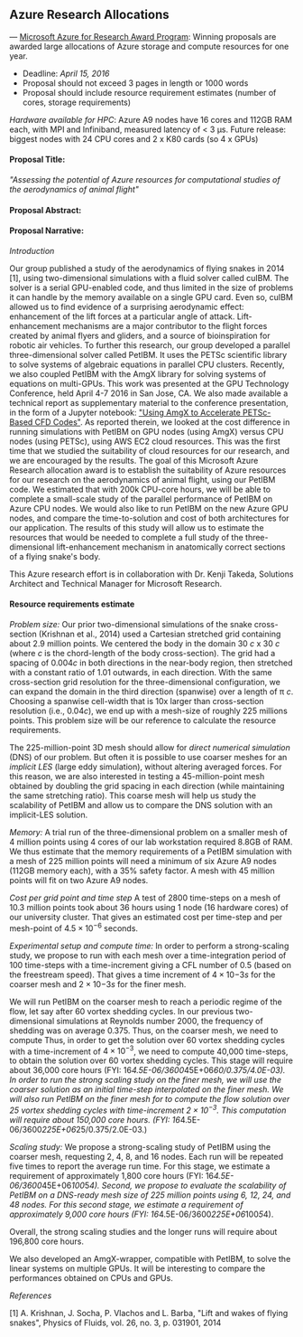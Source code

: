 ## Azure Research Allocations

— [Microsoft Azure for Research Award Program](http://research.microsoft.com/en-us/projects/azure/default.aspx):
 Winning proposals are awarded large allocations of Azure storage and compute resources for one year.

* Deadline: *April 15, 2016*
* Proposal should not exceed 3 pages in length or 1000 words
* Proposal should include resource requirement estimates (number of cores, storage requirements)

*Hardware available for HPC*: Azure A9 nodes have 16 cores and 112GB RAM each, with MPI and Infiniband, measured latency of < 3 µs.
Future release: biggest nodes with 24 CPU cores and 2 x K80 cards (so 4 x GPUs)

#### Proposal Title:
_"Assessing the potential of Azure resources for computational studies of the aerodynamics of animal flight"_

#### Proposal Abstract:

#### Proposal Narrative:

_Introduction_

Our group published a study of the aerodynamics of flying snakes in 2014 [1], using two-dimensional simulations with a fluid solver called cuIBM.
The solver is a serial GPU-enabled code, and thus limited in the size of problems it can handle by the memory available on a single GPU card.
Even so, cuIBM allowed us to find evidence of a surprising aerodynamic effect: enhancement of the lift forces at a particular angle of attack.
Lift-enhancement mechanisms are a major contributor to the flight forces created by animal flyers and gliders, and a source of bioinspiration for robotic air vehicles.
To further this research, our group developed a parallel three-dimensional solver called PetIBM.
It uses the PETSc scientific library to solve systems of algebraic equations in parallel CPU clusters.
Recently, we also coupled PetIBM with the AmgX library for solving systems of equations on multi-GPUs.
This work was presented at the GPU Technology Conference, held April 4-7 2016 in San Jose, CA.
We also made available a technical report as supplementary material to the conference presentation, in the form of a Jupyter notebook:
["Using AmgX to Accelerate PETSc-Based CFD Codes"](http://nbviewer.jupyter.org/github/barbagroup/conferences/blob/2f51957e03585d980a471c52595f46551948b771/GTC2016/GTC2016_S6355.ipynb).
As reported therein, we looked at the cost difference in running simulations with PetIBM on GPU nodes (using AmgX) versus CPU nodes (using PETSc), using AWS EC2 cloud resources.
This was the first time that we studied the suitability of cloud resources for our research, and we are encouraged by the results.
The goal of this Microsoft Azure Research allocation award is to establish the suitability of Azure resources for our research on the aerodynamics of animal flight, using our PetIBM code.
We estimated that with 200k CPU-core hours, we will be able to complete a small-scale study of the parallel performance of PetIBM on Azure CPU nodes.
We would also like to run PetIBM on the new Azure GPU nodes, and compare the time-to-solution and cost of both architectures for our application.
The results of this study will allow us to estimate the resources that would be needed to complete a full study of the three-dimensional lift-enhancement mechanism in anatomically correct sections of a flying snake's body.

This Azure research effort is in collaboration with Dr. Kenji Takeda, Solutions Architect and Technical Manager for Microsoft Research.

#### Resource requirements estimate

*Problem size:* 
Our prior two-dimensional simulations of the snake cross-section (Krishnan et al., 2014) used a Cartesian stretched grid containing about 2.9 million points.
We centered the body in the domain 30 *c* x 30 *c* (where *c* is the chord-length of the body cross-section).
The grid had a spacing of 0.004*c* in both directions in the near-body region, then stretched with a constant ratio of 1.01 outwards, in each direction.
With the same cross-section grid resolution for the three-dimensional configuration, we can expand the domain in the third direction (spanwise) over a length of π *c*.
Choosing a spanwise cell-width that is 10x larger than cross-section resolution (i.e., 0.04*c*), we end up with a mesh-size of roughly 225 millions points.
This problem size will be our reference to calculate the resource requirements.

The 225-million-point 3D mesh should allow for _direct numerical simulation_ (DNS) of our problem.
But often it is possible to use coarser meshes for an _implicit LES_ (large eddy simulation), without altering averaged forces.
For this reason, we are also interested in testing a 45-million-point mesh obtained by doubling the grid spacing in each direction (while maintaining the same stretching ratio).
This coarse mesh will help us study the scalability of PetIBM and allow us to compare the DNS solution with an implicit-LES solution.

*Memory:* 
A trial run of the three-dimensional problem on a smaller mesh of 4 million points using 4 cores of our lab workstation required 8.8GB of RAM.
We thus estimate that the memory requirements of a PetIBM simulation with a mesh of 225 million points will need a minimum of six Azure A9 nodes (112GB memory each), with a 35% safety factor.
A mesh with 45 million points will fit on two Azure A9 nodes.

*Cost per grid point and time step*
A test of 2800 time-steps on a mesh of 10.3 million points took about 36 hours using 1 node (16 hardware cores) of our university cluster. 
That gives an estimated cost per time-step and per mesh-point of $4.5\times10^{-6}$ seconds.

*Experimental setup and compute time:*
In order to perform a strong-scaling study, we propose to run with each mesh over a time-integration period of 100 time-steps with a time-increment giving a CFL number of 0.5 (based on the freestream speed).
That gives a time increment of $4\times10{-3}s$ for the coarser mesh and $2\times10{-3}s$ for the finer mesh.

We will run PetIBM on the coarser mesh to reach a periodic regime of the flow, let say after 60 vortex shedding cycles.
In our previous two-dimensional simulations at Reynolds number 2000, the frequency of shedding was on average 0.375.
Thus, on the coarser mesh, we need to compute 
Thus, in order to get the solution over 60 vortex shedding cycles with a time-increment of $4\times10^{-3}$, we need to compute 40,000 time-steps, to obtain the solution over 60 vortex shedding cycles.
This stage will require about 36,000 core hours (FYI: 16*4.5E-06/3600*45E+06*60/0.375/4.0E-03).
In order to run the strong scaling study on the finer mesh, we will use the coarser solution as an initial time-step interpolated on the finer mesh.
We will also run PetIBM on the finer mesh for to compute the flow solution over 25 vortex shedding cycles with time-increment $2\times10^{-3}$.
This computation will require about 150,000 core hours. (FYI: 16*4.5E-06/3600*225E+06*25/0.375/2.0E-03.)


*Scaling study:*
We propose a strong-scaling study of PetIBM using the coarser mesh, requesting 2, 4, 8, and 16 nodes. 
Each run will be repeated five times to report the average run time.
For this stage, we estimate a requirement of approximately 1,800 core hours (FYI: 16*4.5E-06/3600*45E+06*100*5*4).
Second, we propose to evaluate the scalability of PetIBM on a DNS-ready mesh size of 225 million points using 6, 12, 24, and 48 nodes.
For this second stage, we estimate a requirement of approximately 9,000 core hours (FYI: 16*4.5E-06/3600*225E+06*100*5*4).

Overall, the strong scaling studies and the longer runs will require about 196,800 core hours.

We also developed an AmgX-wrapper, compatible with PetIBM, to solve the linear systems on multiple GPUs.
It will be interesting to compare the performances obtained on CPUs and GPUs.

_References_

[1] A. Krishnan, J. Socha, P. Vlachos and L. Barba, "Lift and wakes of flying snakes", Physics of Fluids, vol. 26, no. 3, p. 031901, 2014

